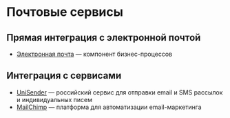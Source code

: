 # Почтовые сервисы

## Прямая интеграция с электронной почтой

* [Электронная почта](../processes/components/email-send.md) — компонент бизнес-процессов

## Интеграция с сервисами

* [UniSender](../integrations/integration/cases/email/unisender.md) — российский сервис для отправки email и SMS рассылок и индивидуальных писем
* [MailChimp](email/mailchimp.md) — платформа для автоматизации email-маркетинга
